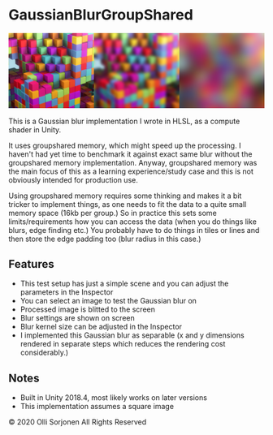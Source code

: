 # GaussianBlurGroupShared

![Gaussian blur](gaussianblur.png)

This is a Gaussian blur implementation I wrote in HLSL, as a compute shader in Unity.

It uses groupshared memory, which might speed up the processing. I haven't had yet time to benchmark it against exact same blur without the groupshared memory implementation. Anyway, groupshared memory was the main focus of this as a learning experience/study case and this is not obviously intended for production use.

Using groupshared memory requires some thinking and makes it a bit tricker to implement things, as one needs to fit the data to a quite small memory space (16kb per group.) So in practice this sets some limits/requirements how you can access the data (when you do things like blurs, edge finding etc.) You probably have to do things in tiles or lines and then store the edge padding too (blur radius in this case.)

## Features

- This test setup has just a simple scene and you can adjust the parameters in the Inspector
- You can select an image to test the Gaussian blur on
- Processed image is blitted to the screen
- Blur settings are shown on screen
- Blur kernel size can be adjusted in the Inspector
- I implemented this Gaussian blur as separable (x and y dimensions rendered in separate steps which reduces the rendering cost considerably.)

## Notes

- Built in Unity 2018.4, most likely works on later versions
- This implementation assumes a square image

© 2020 Olli Sorjonen All Rights Reserved
